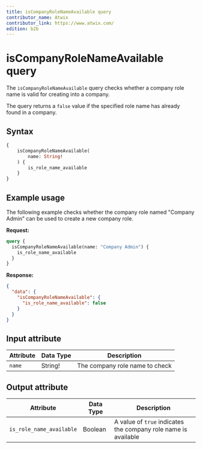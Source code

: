 ```yaml
---
title: isCompanyRoleNameAvailable query
contributor_name: Atwix
contributor_link: https://www.atwix.com/
edition: b2b
---
```


# isCompanyRoleNameAvailable query

The `isCompanyRoleNameAvailable` query checks whether a company role name is valid for creating into a company.

The query returns a `false` value if the specified role name has already found in a company.

## Syntax

```graphql
{
    isCompanyRoleNameAvailable(
        name: String!
    ) {
        is_role_name_available
    }
}
```

## Example usage

The following example checks whether the company role named "Company Admin" can be used to create a new company role.

**Request:**

```graphql
query {
  isCompanyRoleNameAvailable(name: "Company Admin") {
    is_role_name_available
  }
}
```

**Response:**

```json
{
  "data": {
    "isCompanyRoleNameAvailable": {
      "is_role_name_available": false
    }
  }
}
```

## Input attribute

Attribute |  Data Type | Description
--- | --- | ---
`name` | String! | The company role name to check

## Output attribute

Attribute |  Data Type | Description
--- | --- | ---
`is_role_name_available` | Boolean | A value of `true` indicates the company role name is available
